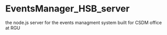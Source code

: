 # EventsManager_HSB_server
the node.js server for the events managment system built for CSDM office at RGU
